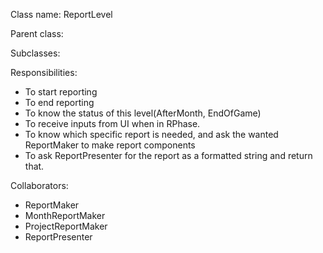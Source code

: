Class name: ReportLevel

Parent class: 

Subclasses:

Responsibilities:
* To start reporting
* To end reporting
* To know the status of this level(AfterMonth, EndOfGame)
* To receive inputs from UI when in RPhase.
* To know which specific report is needed, and ask the wanted ReportMaker to make report components
* To ask ReportPresenter for the report as a formatted string and return that.

Collaborators:
* ReportMaker
* MonthReportMaker
* ProjectReportMaker
* ReportPresenter